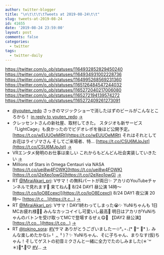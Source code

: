 ```yaml
---
author: twitter-blogger
title: "\n\t\t\t\tTweets at 2019-08-24\t\t"
slug: tweets-at-2019-08-24
id: 41655
date: '2019-08-24 23:59:00'
layout: post
comments: false
categories:
  - twitter
tags:
  - twitter-daily
---
```


https://twitter.com/o_ob/statuses/1164932852829450240 https://twitter.com/o_ob/statuses/1164934931002228736 https://twitter.com/o_ob/statuses/1164995268569231360 https://twitter.com/o_ob/statuses/1165126484547244032 https://twitter.com/o_ob/statuses/1165272040217006080 https://twitter.com/o_ob/statuses/1165272194139574272 https://twitter.com/o_ob/statuses/1165272409261273091  

*   [@youten_redo](https://twitter.com/youten_redo) さっきのマジックショーで消したはずのビールがこんなところから！ [in reply to youten_redo](https://twitter.com/youten_redo/statuses/1164894837079887875) [->](https://twitter.com/o_ob/statuses/1164932852829450240)
*   クレッセントさんの新社屋、取材してきた。 スタジオも新サービス「LightCage」も良かったのでビデオレポを後ほど公開予定。 [https://t.co/wEUUOeMlRt](https://t.co/wEUUOeMlRt) それはそれとしてお花はライゾマさん そしてご来場者、特… [https://t.co/CSU6MJpJst](https://t.co/CSU6MJpJst) [->](https://twitter.com/o_ob/statuses/1164934931002228736)
*   VRエンタメ発明のお仕事は楽しい これからもどんどん社会実装していきたい [->](https://twitter.com/o_ob/statuses/1164995268569231360)
*   Millions of Stars in Omega Centauri via NASA [https://t.co/uei8w4FOWK](https://t.co/uei8w4FOWK) [https://t.co/j2eXeo1owG](https://t.co/j2eXeo1owG) [->](https://twitter.com/o_ob/statuses/1165126484547244032)
*   RT [@MiraiAkari_prj](https://twitter.com/MiraiAkari_prj): Vサマ！の無料パートが両日✨ アカリのYouTubeチャンネルで見れます💖 来てねん💓 8/24 DAY1 昼公演 14時〜 [https://t.co/IoO8Ecexcl](https://t.co/IoO8Ecexcl) 8/24 DAY1 夜公演 20時〜 [https://t.c…](https://t.c…) [->](https://twitter.com/o_ob/statuses/1165272040217006080)
*   RT [@MiraiAkari_prj](https://twitter.com/MiraiAkari_prj): Vサマ！DAY1終わってしまった😭✨ YuNiちゃんも 1日MCお疲れ様💓💓 みんなカッコイイし可愛いし最高🤤 明日はアカリがYuNiちゃんのバトンを受け取ってMCで登場するぜぇ😋💖 【DAY2 昼公演】 [https://t.co…](https://t.co…) [->](https://twitter.com/o_ob/statuses/1165272194139574272)
*   RT [@tokino_sora](https://twitter.com/tokino_sora): [#V](https://twitter.com/search?q=%23V&src=hash)サマ ありがとうございましたー✩°｡⋆⸜(* ॑꒳ ॑* )⸝ みんな楽しめたかな(๑╹ᆺ╹)？✨ YuNiちゃん、そに子ちゃん、まりなす(仮)ちゃん！そしてゲストの初音ミクさんと一緒に全力でたのしみました(＊´꒳＊)ﾟ*.・♡ [#V](https://twitter.com/search?q=%23V&src=hash)… [->](https://twitter.com/o_ob/statuses/1165272409261273091)